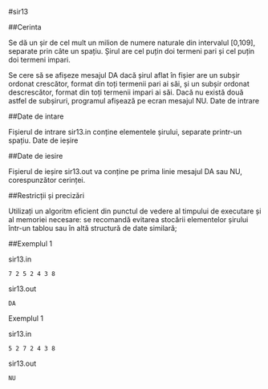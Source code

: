 #sir13

##Cerinta

Se dă un șir de cel mult un milion de numere naturale din intervalul [0,109], separate prin câte un spațiu. Șirul are cel puțin doi termeni pari și cel puțin doi termeni impari.

Se cere să se afișeze mesajul DA dacă șirul aflat în fișier are un subșir ordonat crescător, format din toți termenii pari ai săi, și un subșir ordonat descrescător, format din toți termenii impari ai săi. Dacă nu există două astfel de subșiruri, programul afișează pe ecran mesajul NU.
Date de intrare

##Date de intare

Fișierul de intrare sir13.in conține elementele șirului, separate printr-un spațiu.
Date de ieșire

##Date de iesire

Fișierul de ieșire sir13.out va conține pe prima linie mesajul DA sau NU, corespunzător cerinței.

##Restricții și precizări

Utilizați un algoritm eficient din punctul de vedere al timpului de executare și al memoriei necesare: se recomandă evitarea stocării elementelor șirului într-un tablou sau în altă structură de date similară;


##Exemplul 1

sir13.in

    7 2 5 2 4 3 8

sir13.out

    DA

Exemplul 1

sir13.in

    5 2 7 2 4 3 8

sir13.out

    NU

